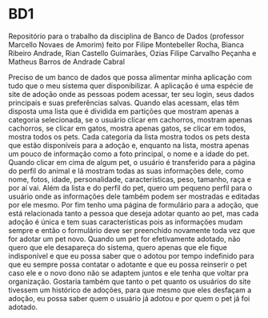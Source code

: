 # BD1
Repositório para o trabalho da disciplina de Banco de Dados (professor Marcello Novaes de Amorim) feito por Filipe Montebeller Rocha, Bianca Ribeiro Andrade, Rian Castello Guimarães, Ozias Filipe Carvalho Peçanha e Matheus Barros de Andrade Cabral


Preciso de um banco de dados que possa alimentar minha aplicação com tudo que o meu sistema quer disponibilizar. A aplicação é uma espécie de site de adoção onde as pessoas podem acessar, ter seu login, seus dados principais e suas preferências salvas. Quando elas acessam, elas têm disposta uma lista que é dividida em partições que mostram apenas a categoria selecionada, se o usuário clicar em cachorros, mostram apenas cachorros, se clicar em gatos, mostra apenas gatos, se clicar em todos, mostra todos os pets. Cada categoria da lista mostra todos os pets desta que estão disponíveis para a adoção e, enquanto na lista, mostra apenas um pouco de informação como a foto principal, o nome e a idade do pet. Quando clicar em cima de algum pet, o usuário é transferido para a página do perfil do animal e lá mostram todas as suas informações dele, como nome, fotos, idade, personalidade, características, peso, tamanho, raça e por aí vai. Além da lista e do perfil do pet, quero um pequeno perfil para o usuário onde as informações dele também podem ser mostradas e editadas por ele mesmo. Por fim tenho uma página de formulário para a adoção, que está relacionada tanto a pessoa que deseja adotar quanto ao pet, mas cada adoção é única e tem suas características pois as informações mudam sempre e então o formulário deve ser preenchido novamente toda vez que for adotar um pet novo. Quando um pet for efetivamente adotado, não quero que ele desapareça do sistema, quero apenas que ele fique indisponível e que eu possa saber que o adotou por tempo indefinido para que eu sempre possa contatar o adotante e que eu possa reinserir o pet caso ele e o novo dono não se adaptem juntos e ele tenha que voltar pra organização. Gostaria também que tanto o pet quanto os usuários do site tivessem um histórico de adoções, para que mesmo que eles desfaçam a adoção, eu possa saber quem o usuário já adotou e por quem o pet já foi adotado.
